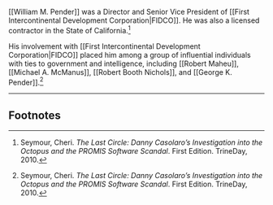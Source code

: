 [[William M. Pender]] was a Director and Senior Vice President of [[First Intercontinental Development Corporation|FIDCO]]. He was also a licensed contractor in the State of California.[^1]

His involvement with [[First Intercontinental Development Corporation|FIDCO]] placed him among a group of influential individuals with ties to government and intelligence, including [[Robert Maheu]], [[Michael A. McManus]], [[Robert Booth Nichols]], and [[George K. Pender]].[^1]

---
## Footnotes

[^1]: Seymour, Cheri. *The Last Circle: Danny Casolaro’s Investigation into the Octopus and the PROMIS Software Scandal*. First Edition. TrineDay, 2010.